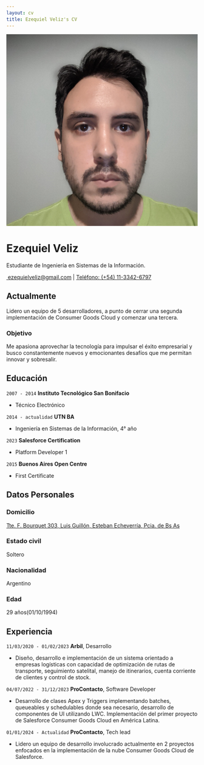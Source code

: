 ```yaml
---
layout: cv
title: Ezequiel Veliz's CV
---
```


<div id="profile-photo">
<img alt="Profile" src="assets/images/profile.jpg"/>
</div>

# Ezequiel Veliz
Estudiante de Ingeniería en Sistemas de la Información.

<div id="webaddress">
<a href="mailto:ezequielveliz@gmail.com">️ ezequielveliz@gmail.com</a>
| <a href="tel:+541133426797">Teléfono: (+54) 11-3342-6797</a>
</div>


## Actualmente
Lidero un equipo de 5 desarrolladores, a punto de cerrar una segunda implementación de Consumer Goods Cloud y comenzar una tercera.


### Objetivo

Me apasiona aprovechar la tecnología para impulsar el éxito empresarial y busco constantemente nuevos y emocionantes desafíos que me permitan innovar y sobresalir.


## Educación

`2007 - 2014`
__Instituto Tecnológico San Bonifacio__

- Técnico Electrónico

`2014 - actualidad`
__UTN BA__

- Ingeniería en Sistemas de la Información, 4° año

`2023`
__Salesforce Certification__

- Platform Developer 1

`2015`
__Buenos Aires Open Centre__

- First Certificate


## Datos Personales

### Domicilio

[Tte. F. Bourquet 303, Luis Guillón, Esteban Echeverría, Pcia. de Bs As](https://www.google.com/maps/place/Tte.+F.+Bourquet+303,+B1838+Luis+Guillon,+Provincia+de+Buenos+Aires/@-34.804927,-58.4444723,19z/data=!3m1!4b1!4m13!1m7!3m6!1s0x95bcd3c630497967:0x84ab887c4090850a!2sTte.+F.+Bourquet+345-349,+Luis+Guillon,+Provincia+de+Buenos+Aires!3b1!8m2!3d-34.8050965!4d-58.4436042!3m4!1s0x95bcd3fa3a1e253f:0xab95a6faf46780b5!8m2!3d-34.8049281!4d-58.4439251)

### Estado civil

Soltero

### Nacionalidad

Argentino

### Edad

29 años(01/10/1994)


## Experiencia

`11/03/2020 - 01/02/2023`
__Arbil__, Desarrollo

- Diseño, desarrollo e implementación de un sistema orientado a empresas logísticas con capacidad de optimización de rutas de transporte, seguimiento satelital, manejo de itinerarios, cuenta corriente de clientes y control de stock.

`04/07/2022 - 31/12/2023`
__ProContacto__, Software Developer

- Desarrollo de clases Apex y Triggers implementando batches, queueables y schedulables donde sea necesario, desarrollo de componentes de UI utilizando LWC. Implementación del primer proyecto de Salesforce Consumer Goods Cloud en América Latina.

`01/01/2024 - Actualidad`
__ProContacto__, Tech lead

- Lidero un equipo de desarrollo involucrado actualmente en 2 proyectos enfocados en la implementación de la nube Consumer Goods Cloud de Salesforce. 


<!-- ### Footer

Last updated: April 2022 -->
